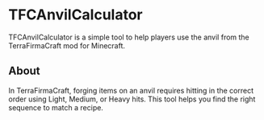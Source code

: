 # TFCAnvilCalculator

TFCAnvilCalculator is a simple tool to help players use the anvil from the TerraFirmaCraft mod for Minecraft.

## About

In TerraFirmaCraft, forging items on an anvil requires hitting in the correct order using Light, Medium, or Heavy hits. This tool helps you find the right sequence to match a recipe.
